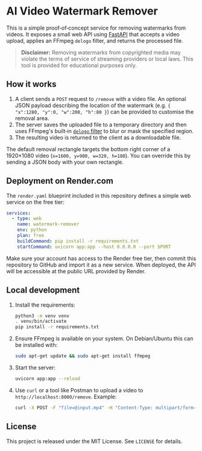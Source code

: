 # AI Video Watermark Remover

This is a simple proof‑of‑concept service for removing watermarks from videos. It exposes a small web API using [FastAPI](https://fastapi.tiangolo.com/) that accepts a video upload, applies an FFmpeg `delogo` filter, and returns the processed file.

> **Disclaimer:** Removing watermarks from copyrighted media may violate the terms of service of streaming providers or local laws. This tool is provided for educational purposes only.

## How it works

1. A client sends a `POST` request to `/remove` with a video file. An optional JSON payload describing the location of the watermark (e.g. `{ "x":1280, "y":0, "w":200, "h":80 }`) can be provided to customise the removal area.
2. The server saves the uploaded file to a temporary directory and then uses FFmpeg's built‑in [`delogo` filter](https://ffmpeg.org/ffmpeg-filters.html#delogo) to blur or mask the specified region.
3. The resulting video is returned to the client as a downloadable file.

The default removal rectangle targets the bottom right corner of a 1920×1080 video (`x=1600, y=900, w=320, h=180`). You can override this by sending a JSON body with your own rectangle.

## Deployment on Render.com

The `render.yaml` blueprint included in this repository defines a simple web service on the free tier:

```yaml
services:
  - type: web
    name: watermark-remover
    env: python
    plan: free
    buildCommand: pip install -r requirements.txt
    startCommand: uvicorn app:app --host 0.0.0.0 --port $PORT
```

Make sure your account has access to the Render free tier, then commit this repository to GitHub and import it as a new service. When deployed, the API will be accessible at the public URL provided by Render.

## Local development

1. Install the requirements:
   ```bash
   python3 -m venv venv
   . venv/bin/activate
   pip install -r requirements.txt
   ```
2. Ensure FFmpeg is available on your system. On Debian/Ubuntu this can be installed with:
   ```bash
   sudo apt-get update && sudo apt-get install ffmpeg
   ```
3. Start the server:
   ```bash
   uvicorn app:app --reload
   ```
4. Use `curl` or a tool like Postman to upload a video to `http://localhost:8000/remove`. Example:
   ```bash
   curl -X POST -F "file=@input.mp4" -H "Content-Type: multipart/form-data" http://localhost:8000/remove --output output.mp4
   ```

## License

This project is released under the MIT License. See `LICENSE` for details.
